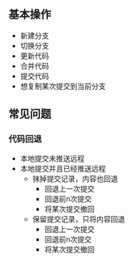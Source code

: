 ## 基本操作
+ 新建分支
+ 切换分支
+ 更新代码
+ 合并代码
+ 提交代码
+ 想复制某次提交到当前分支

## 常见问题
### 代码回退
+ 本地提交未推送远程
+ 本地提交并且已经推送远程
    - 抹掉提交记录，内容也回退
        + 回退上一次提交
        + 回退前n次提交
        + 将某次提交撤回
    - 保留提交记录，只将内容回退
        + 回退上一次提交
        + 回退前n次提交
        + 将某次提交撤回